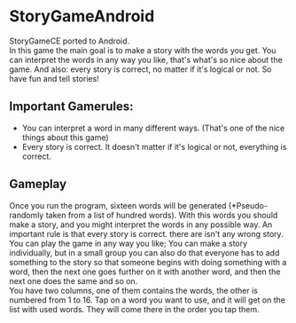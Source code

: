 # StoryGameAndroid
StoryGameCE ported to Android. <br>
In this game the main goal is to make a story with the words you get. You can interpret the words in any way you like, that's what's so nice about the game. And also: every story is correct, no matter if it's logical or not. So have fun and tell stories! 

## Important Gamerules:
- You can interpret a word in many different ways. (That's one of the nice things about this game)
- Every story is correct. It doesn't matter if it's logical or not, everything is correct.

## Gameplay
Once you run the program, sixteen words will be generated (*Pseudo-randomly taken from a list of hundred words). With this words you should make a story, and you might interpret the words in any possible way.
An important rule is that every story is correct. there are isn't any wrong story.
You can play the game in any way you like; You can make a story individually, but in a small group you can also do that everyone has to add something to the story so that someone begins with doing something with a word, then the next one goes further on it with another word, and then the next one does the same and so on.<br>
You have two columns, one of them contains the words, the other is numbered from 1 to 16. Tap on a word you want to use, and it will get on the list with used words. They will come there in the order you tap them.
